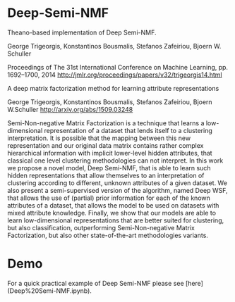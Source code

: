 # Deep-Semi-NMF
Theano-based implementation of Deep Semi-NMF.

George Trigeorgis, Konstantinos Bousmalis, Stefanos Zafeiriou, Bjoern W. Schuller 

Proceedings of The 31st International Conference on Machine Learning, pp. 1692–1700, 2014
http://jmlr.org/proceedings/papers/v32/trigeorgis14.html

A deep matrix factorization method for learning attribute representations

George Trigeorgis, Konstantinos Bousmalis, Stefanos Zafeiriou, Bjoern W.Schuller
http://arxiv.org/abs/1509.03248

Semi-Non-negative Matrix Factorization is a technique that learns a low-dimensional representation of a dataset that lends itself to a clustering interpretation. It is possible that the mapping between this new representation and our original data matrix contains rather complex hierarchical information with implicit lower-level hidden attributes, that classical one level clustering methodologies can not interpret. In this work we propose a novel model, Deep Semi-NMF, that is able to learn such hidden representations that allow themselves to an interpretation of clustering  according to different, unknown attributes of a given dataset. We also present a semi-supervised version of the algorithm, named Deep WSF, that allows the use of (partial) prior information for each of the known attributes of a dataset, that allows the model to be used on datasets with mixed attribute knowledge. Finally, we show that our models are able to learn low-dimensional representations that are better suited for clustering, but also classification, outperforming Semi-Non-negative Matrix Factorization, but also other state-of-the-art methodologies variants. 

Demo
====
For a quick practical example of Deep Semi-NMF please see [here] (Deep%20Semi-NMF.ipynb).
